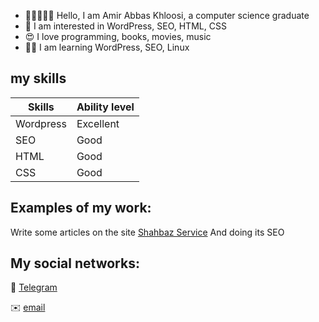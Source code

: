 - 🙎🏻‍♂️🖖🏻 Hello, I am Amir Abbas Khloosi, a computer science graduate
- 🤩  I am interested in WordPress, SEO, HTML, CSS
- 😍  I love programming, books, movies, music
- 👨‍🎓  I am learning WordPress, SEO, Linux
## my skills
| Skills | Ability level  |
| ------------- | ------------- |
| Wordpress  |  Excellent       |
| SEO        |  Good      |
| HTML       |  Good      |
| CSS        |  Good      |
## Examples of my work:
Write some articles on the site [Shahbaz Service](https://shahbazservice.com/) And doing its SEO

## My social networks:
🚀 [Telegram](https://t.me/Amirabbaskh) 

 ✉️ [email](amirabbaskhloosi@gmail.com)
<!---
Amirabbas-PG/Amirabbas-PG is a ✨ special ✨ repository because its `README.md` (this file) appears on your GitHub profile.
You can click the Preview link to take a look at your changes.
--->
